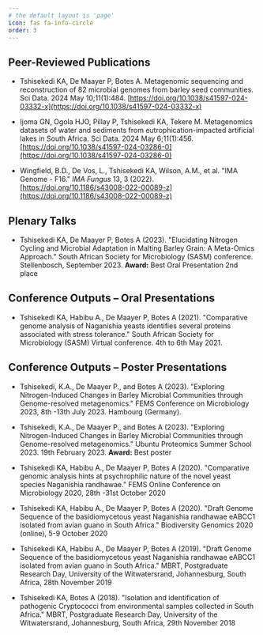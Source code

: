 ```yaml
---
# the default layout is 'page'
icon: fas fa-info-circle
order: 3
---
```

## Peer-Reviewed Publications

- Tshisekedi KA, De Maayer P, Botes A. Metagenomic sequencing and reconstruction of 82 microbial genomes from barley seed communities. Sci Data. 2024 May 10;11(1):484. [https://doi.org/10.1038/s41597-024-03332-x](https://doi.org/10.1038/s41597-024-03332-x)

- Ijoma GN, Ogola HJO, Pillay P, Tshisekedi KA, Tekere M. Metagenomics datasets of water and sediments from eutrophication-impacted artificial lakes in South Africa. Sci Data. 2024 May 6;11(1):456. [https://doi.org/10.1038/s41597-024-03286-0](https://doi.org/10.1038/s41597-024-03286-0)

- Wingfield, B.D., De Vos, L., Tshisekedi KA, Wilson, A.M., et al. "IMA Genome - F16." *IMA Fungus* 13, 3 (2022). [https://doi.org/10.1186/s43008-022-00089-z](https://doi.org/10.1186/s43008-022-00089-z)

## Plenary Talks

- Tshisekedi KA, De Maayer P, Botes A (2023). "Elucidating Nitrogen Cycling and Microbial Adaptation in Malting Barley Grain: A Meta-Omics Approach." South African Society for Microbiology (SASM) conference. Stellenbosch, September 2023. **Award:** Best Oral Presentation 2nd place

## Conference Outputs – Oral Presentations

- Tshisekedi KA, Habibu A., De Maayer P, Botes A (2021). "Comparative genome analysis of Naganishia yeasts identifies several proteins associated with stress tolerance." South African Society for Microbiology (SASM) Virtual conference. 4th to 6th May 2021.

## Conference Outputs – Poster Presentations

- Tshisekedi, K.A., De Maayer P., and Botes A (2023). "Exploring Nitrogen-Induced Changes in Barley Microbial Communities through Genome-resolved metagenomics." FEMS Conference on Microbiology 2023, 8th -13th July 2023. Hambourg (Germany).

- Tshisekedi, K.A., De Maayer P., and Botes A (2023). "Exploring Nitrogen-Induced Changes in Barley Microbial Communities through Genome-resolved metagenomics." Ubuntu Proteomics Summer School 2023. 19th February 2023. **Award:** Best poster

- Tshisekedi KA, Habibu A., De Maayer P, Botes A (2020). "Comparative genomic analysis hints at psychrophilic nature of the novel yeast species Naganishia randhawae." FEMS Online Conference on Microbiology 2020, 28th -31st October 2020

- Tshisekedi KA, Habibu A., De Maayer P, Botes A (2020). "Draft Genome Sequence of the basidiomycetous yeast Naganishia randhawae eABCC1 isolated from avian guano in South Africa." Biodiversity Genomics 2020 (online), 5-9 October 2020

- Tshisekedi KA, Habibu A., De Maayer P, Botes A (2019). "Draft Genome Sequence of the basidiomycetous yeast Naganishia randhawae eABCC1 isolated from avian guano in South Africa." MBRT, Postgraduate Research Day, University of the Witwatersrand, Johannesburg, South Africa, 28th November 2019

- Tshisekedi KA, Botes A (2018). "Isolation and identification of pathogenic Cryptococci from environmental samples collected in South Africa." MBRT, Postgraduate Research Day, University of the Witwatersrand, Johannesburg, South Africa, 29th November 2018
